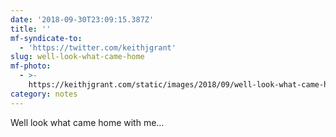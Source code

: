 ```yaml
---
date: '2018-09-30T23:09:15.387Z'
title: ''
mf-syndicate-to:
  - 'https://twitter.com/keithjgrant'
slug: well-look-what-came-home
mf-photo:
  - >-
    https://keithjgrant.com/static/images/2018/09/well-look-what-came-home-img-20180929-204006.jpg
category: notes
---
```

Well look what came home with me…
